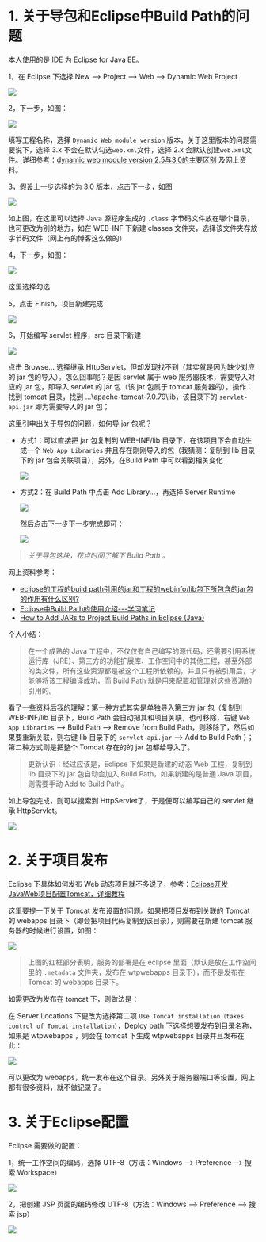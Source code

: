
# 1. 关于导包和Eclipse中Build Path的问题

本人使用的是 IDE 为 Eclipse for Java EE。

1，在 Eclipse 下选择 New --> Project --> Web --> Dynamic Web Project

![](https://img-1256179949.cos.ap-shanghai.myqcloud.com/18-8-19-40815914.jpg)

2，下一步，如图：

![](https://img-1256179949.cos.ap-shanghai.myqcloud.com/18-8-19-25202597.jpg)

填写工程名称，选择 `Dynamic Web module version` 版本，关于这里版本的问题需要说下，选择 3.x 不会在默认勾选`web.xml`文件，选择 2.x 会默认创建`web.xml`文件。详细参考：[dynamic web module version 2.5与3.0的主要区别](https://blog.csdn.net/qq_39056805/article/details/79694331) 及网上资料。

3，假设上一步选择的为 3.0 版本，点击下一步，如图

![](https://img-1256179949.cos.ap-shanghai.myqcloud.com/18-8-19-97020019.jpg)

如上图，在这里可以选择 Java 源程序生成的 `.class` 字节码文件放在哪个目录，也可更改为别的地方，如在 WEB-INF 下新建 classes 文件夹，选择该文件夹存放字节码文件（网上有的博客这么做的）

4，下一步，如图：

![](https://img-1256179949.cos.ap-shanghai.myqcloud.com/18-8-19-62312096.jpg)

这里选择勾选

5，点击 Finish，项目新建完成

![](https://img-1256179949.cos.ap-shanghai.myqcloud.com/18-8-19-9087464.jpg)

6，开始编写 servlet 程序，src 目录下新建

![](https://img-1256179949.cos.ap-shanghai.myqcloud.com/18-8-19-28219480.jpg)

点击 Browse... 选择继承 HttpServlet，但却发现找不到（其实就是因为缺少对应的 jar 包的导入）。怎么回事呢？是因 servlet 属于 web 服务器技术，需要导入对应的 jar 包，即导入 servlet 的 jar 包（该 jar 包属于 tomcat 服务器的）。操作：找到 tomcat 目录，找到 ...\apache-tomcat-7.0.79\lib，该目录下的 `servlet-api.jar` 即为需要导入的 jar 包；

这里引申出关于导包的问题，如何导 jar 包呢？

- 方式1：可以直接把 jar 包复制到 WEB-INF/lib 目录下，在该项目下会自动生成一个 `Web App Libraries` 并且存在刚刚导入的包（我猜测：复制到 lib 目录下的 jar 包会关联项目），另外，在Build Path 中可以看到相关变化

  ![](https://img-1256179949.cos.ap-shanghai.myqcloud.com/18-8-19-70479329.jpg)



- 方式2：在 Build Path 中点击 Add Library...，再选择 Server Runtime 

  ![](https://img-1256179949.cos.ap-shanghai.myqcloud.com/18-8-19-10763999.jpg)

  然后点击下一步下一步完成即可：

  ![](https://img-1256179949.cos.ap-shanghai.myqcloud.com/18-8-19-36915807.jpg)

> *关于导包这块，花点时间了解下 Build Path 。*

网上资料参考：

- [eclipse的工程的build path引用的jar和工程的webinfo/lib包下所包含的jar包的作用有什么区别?](http://www.iteye.com/problems/31264)
- [Eclipse中Build Path的使用介绍---学习笔记](https://blog.csdn.net/u013991521/article/details/48295115)
- [How to Add JARs to Project Build Paths in Eclipse (Java)](https://www.wikihow.com/Add-JARs-to-Project-Build-Paths-in-Eclipse-(Java))

个人小结：

> 在一个成熟的  Java 工程中，不仅仅有自己编写的源代码，还需要引用系统运行库（JRE）、第三方的功能扩展库、工作空间中的其他工程，甚至外部的类文件，所有这些资源都是被这个工程所依赖的，并且只有被引用后，才能够将该工程编译成功，而 Build Path 就是用来配置和管理对这些资源的引用的。

看了一些资料后我的理解：第一种方式其实是单独导入第三方 jar 包（复制到 WEB-INF/lib 目录下，Build Path 会自动把其和项目关联，也可移除，右键 `Web App Libraries` --> Build Path --> Remove from Build Path，则移除了，然后如果要重新关联，则右键 lib 目录下的 `servlet-api.jar` --> Add to Build Path ）；第二种方式则是把整个 Tomcat 存在的的 jar 包都给导入了。

> 更新认识：经过应该是，Eclipse 下如果是新建的动态 Web 工程，复制到 lib 目录下的 jar 包自动会加入 Build Path，如果新建的是普通 Java 项目，则需要手动 Add to Build Path。

如上导包完成，则可以搜索到 HttpServlet了，于是便可以编写自己的 servlet 继承 HttpServlet。

![](https://img-1256179949.cos.ap-shanghai.myqcloud.com/18-8-19-9114233.jpg)



# 2. 关于项目发布 

Eclipse 下具体如何发布 Web 动态项目就不多说了，参考：[Eclipse开发JavaWeb项目配置Tomcat，详细教程](https://blog.csdn.net/zs20082012/article/details/79138204)

这里要提一下关于 Tomcat 发布设置的问题。如果把项目发布到关联的 Tomcat 的 webapps 目录下（即会把项目代码复制到该目录），则需要在新建 tomcat 服务器的时候进行设置，如图：

![](https://img-1256179949.cos.ap-shanghai.myqcloud.com/18-8-19-54924843.jpg)

> 上图的红框部分表明，服务的部署是在 eclipse 里面（默认是放在工作空间里的 `.metadata` 文件夹，发布在 wtpwebapps 目录下），而不是发布在 Tomcat 的 webapps 目录下。

如需更改为发布在 tomcat 下，则做法是：

在 Server Locations 下更改为选择第二项 `Use Tomcat installation（takes control of Tomcat installation）`，Deploy path 下选择想要发布到目录名称，如果是 wtpwebapps ，则会在 tomcat 下生成 wtpwebapps 目录并且发布在此：

![](https://img-1256179949.cos.ap-shanghai.myqcloud.com/18-8-19-98726659.jpg)

可以更改为 webapps，统一发布在这个目录。另外关于服务器端口等设置，网上都有很多资料，就不做记录了。



# 3. 关于Eclipse配置

Eclipse 需要做的配置：

1，统一工作空间的编码，选择 UTF-8（方法：Windows --> Preference --> 搜索 Workspace）

![](https://img-1256179949.cos.ap-shanghai.myqcloud.com/18-8-25-222302.jpg)

2，把创建 JSP 页面的编码修改 UTF-8（方法：Windows --> Preference --> 搜索 jsp）

![](https://img-1256179949.cos.ap-shanghai.myqcloud.com/18-8-25-23658950.jpg)



